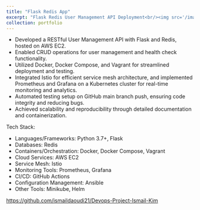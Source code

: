 ```yaml
---
title: "Flask Redis App"
excerpt: "Flask Redis User Management API Deployment<br/><img src='/images/kiali.png'><br/><img src='/images/grafana.png'>"
collection: portfolio
---
```


- Developed a RESTful User Management API with Flask and Redis, hosted on AWS EC2.
- Enabled CRUD operations for user management and health check functionality.
- Utilized Docker, Docker Compose, and Vagrant for streamlined deployment and testing.
- Integrated Istio for efficient service mesh architecture, and implemented Prometheus and Grafana on a Kubernetes cluster for real-time monitoring and analytics.
- Automated testing setup on GitHub main branch push, ensuring code integrity and reducing bugs.
- Achieved scalability and reproducibility through detailed documentation and containerization.

Tech Stack:
- Languages/Frameworks: Python 3.7+, Flask
- Databases: Redis
- Containers/Orchestration: Docker, Docker Compose, Vagrant
- Cloud Services: AWS EC2
- Service Mesh: Istio
- Monitoring Tools: Prometheus, Grafana
- CI/CD: GitHub Actions
- Configuration Management: Ansible
- Other Tools: Minikube, Helm

https://github.com/ismaildaoudi21/Devops-Project-Ismail-Kim




